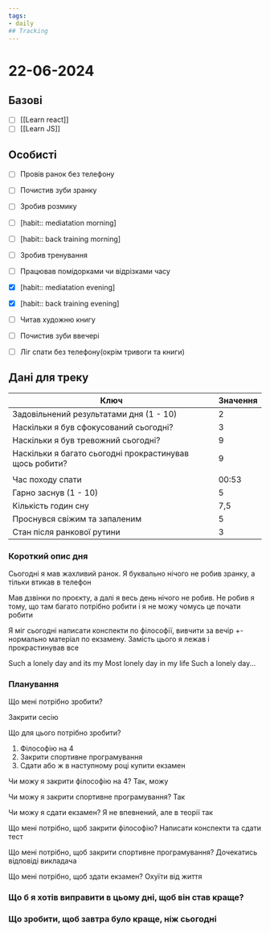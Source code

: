 ```yaml
---
tags:
- daily
## Tracking
---
```

# 22-06-2024

## Базові

- [ ] [[Learn react]]
- [ ] [[Learn JS]]

## Особисті

- [ ] Провів ранок без телефону
- [ ] Почистив зуби зранку
- [ ] Зробив розмику

- [ ] [habit:: mediatation morning]
- [ ] [habit:: back training morning]

- [ ] Зробив тренування
- [ ] Працював помідорками чи відрізками часу

- [x] [habit:: mediatation evening]
- [x] [habit:: back training evening]

- [ ] Читав художню книгу
- [ ] Почистив зуби ввечері
- [ ] Ліг спати без телефону(окрім тривоги та книги)

## Дані для треку


| Ключ                                                    | Значення |
| ------------------------------------------------------- | -------- |
| Задовільнений результатами дня (1 - 10)                 | 2        |
| Наскільки я був сфокусований сьогодні?                  | 3        |
| Наскільки я був тревожний сьогодні?                     | 9        |
| Наскільки я багато сьогодні прокрастинував щось робити? | 9        |
|                                                         |          |
| Час походу спати                                        | 00:53    |
| Гарно заснув (1 - 10)                                   | 5        |
| Кількість годин сну                                     | 7,5      |
| Проснувся свіжим та запаленим                           | 5        |
| Стан після ранкової рутини                              | 3        |


### Короткий опис дня

Сьогодні я мав жахливий ранок. Я буквально нічого не робив зранку, а тільки втикав в телефон

Мав дзвінки по проєкту, а далі я весь день нічого не робив. Не робив я тому, що там багато потрібно робити і я не можу чомусь це почати робити

Я міг сьогодні написати конспекти по філософії, вивчити за вечір +- нормально матеріал по екзамену. Замість цього я лежав і прокрастинував все

Such a lonely day and its my
Most lonely day in my life
Such a lonely day...

### Планування

Що мені потрібно зробити?

Закрити сесію

Що для цього потрібно зробити?
1. Філософію на 4
2. Закрити спортивне програмування
3. Сдати або ж в наступному році купити екзамен

Чи можу я закрити філософію на 4? Так, можу

Чи можу я закрити спортивне програмування? Так

Чи можу я сдати екзамен? Я не впевнений, але в теорії так

Що мені потрібно, щоб закрити філософію?
Написати конспекти та сдати тест

Що мені потрібно, щоб закрити спортивне програмування?
Дочекатись відповіді викладача

Що мені потрібно, щоб здати екзамен?
Охуїти від життя

### Що б я хотів виправити в цьому дні, щоб він став краще?


### Що зробити, щоб завтра було краще, ніж сьогодні


